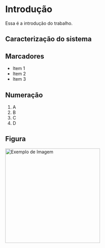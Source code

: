 # Introdução

Essa é a introdução do trabalho.

## Caracterização do sistema

## Marcadores 
* Item 1
* Item 2
* Item 3

## Numeração
1. A
2. B
3. C
4. D

## Figura
<img scr="https://superlegalbrinquedos.vtexassets.com/arquivos/ids/219573/MATGTP08-HLB20---Figura-Articulada---Minecraft---Gato-Branco---Vanilla---Mattel-2.jpg?v=638241842661770000" alt="Exemplo de Imagem" width="300">

